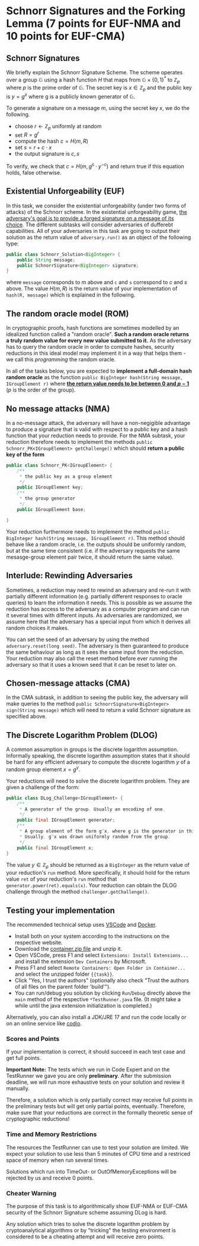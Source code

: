 # Schnorr Signatures and the Forking Lemma (7 points for EUF-NMA and 10 points for EUF-CMA)
## Schnorr Signatures
We briefly explain the Schnorr Signature Scheme.
The scheme operates over a group $\mathbb{G}$ using a hash function $H$ that maps from $\mathbb{G} \times \{0,1\}^*$ to $\mathbb{Z}_{p}$ where $p$ is the prime order of $\mathbb{G}$.
The secret key is $x \in \mathbb{Z}_p$ and the public key is $y = g^{x}$ where g is a publicly known generator of $\mathbb{G}$.

To generate a signature on a message $m$, using the secret key $x$, we do the following.
  * choose $r \gets \mathbb{Z}_p$ uniformly at random
  * set $R = g^r$
  * compute the hash $c = H(m,R)$
  * set $s = r + c\cdot x$
  * the output signature is $c, s$

To verify, we check that $c = H(m, g^s \cdot y^{-c})$ and return true if this equation holds, false otherwise.

## Existential Unforgeability (EUF)
In this task, we consider the existential unforgeability (under two forms of attacks) of the Schnorr scheme.
In the existential unforgeability game, <u>the adversary's goal is to provide a forged signature on a message of its choice</u>. 
The different subtasks will consider adversaries of dufferebt capabilities.
All of your adversaries in this task are going to output their solution as the return value of `adversary.run()` as an object of the following type:

```java
public class Schnorr_Solution<BigInteger> {
    public String message;
    public SchnorrSignature<BigInteger> signature;
}
```
where `message` corresponds to $m$ above and `c` and `s` correspond to $c$ and $s$ above. The value $H(m, R)$ is the return value of your implementation of `hash(R, message)` which is explained in the following.

## The random oracle model (ROM)
In cryptographic proofs, hash functions are sometimes modelled by an idealized function called a "random oracle". 
**Such a random oracle returns a truly random value for every new value submitted to it.**
As the adversary has to query the random oracle in order to compute hashes, security reductions in this ideal model may implement it in a way that helps them - we call this *programming* the random oracle.

In all of the tasks below, you are expected to **implement a full-domain hash random oracle** as the function `public BigInteger hash(String message, IGroupElement r)` where **<u>the return value needs to be between $0$ and $p-1$</u>** ($p$ is the order of the group).

## No message attacks (NMA)
In a no-message attack, the adversary will have a non-negigible advantage to produce a signature that is valid with respect to a public key and a hash function that your reduction needs to provide.
For the NMA subtask, your reduction therefore needs to implement the methods `public Schnorr_PK<IGroupElement> getChallenge()` which should **return a public key of the form**

```java
public class Schnorr_PK<IGroupElement> {
    /**
     * the public key as a group element
     */
    public IGroupElement key;
    /**
     * the group generator
     */
    public IGroupElement base;

}
```
Your reduction furthermore needs to implement the method `public BigInteger hash(String message, IGroupElement r)`. 
This method should behave like a random oracle, i.e. the outputs should be uniformly random, but at the same time consistent (i.e. if the adversary requests the same mesasge-group element pair twice, it should return the same value).



## Interlude: Rewinding Adversaries
Sometimes, a reduction may need to rewind an adversary and re-run it with partially different information (e.g. partially different responses to oracle queries) to learn the information it needs.
This is possible as we assume the reduction has access to the adversary as a computer program and can run it several times with different inputs. 
As adversaries are randomized, we assume here that the adversary has a special input from which it derives all random choices it makes.

You can set the seed of an adversary by using the method `adversary.reset(long seed)`. The adversary is then guaranteed to produce the same behaviour as long as it sees the same input from the reduction.
Your reduction may also call the reset method before ever running the adversary so that it uses a known seed that it can be reset to later on.

## Chosen-message attacks (CMA)
In the CMA subtask, in addition to seeing the public key, the adversary will make queries to the method `public SchnorrSignature<BigInteger> sign(String message)` which will need to return a valid Schnorr signature as specified above.

## The Discrete Logarithm Problem (DLOG) 
A common assumption in groups is the discrete logarithm assumption.
Informally speaking, the discrete logarithm assumption states that it should be hard for any efficient adversary to compute the discrete logarithm $y$ of a random group element $x = g^y$.

Your reductions will need to solve the discrete logarithm problem. They are given a challenge of the form:
```java
public class DLog_Challenge<IGroupElement> {
    /**
     * A generator of the group. Usually an encoding of one.
     */
    public final IGroupElement generator;
    /**
     * A group element of the form g^x, where g is the generator in this tuple.
     * Usually, g^x was drawn uniformly random from the group.
     */
    public final IGroupElement x;
}
```
The value $y \in \mathbb{Z}_p$ should be returned as a `BigInteger` as the return value of your reduction's `run` method.
More specifically, it should hold for the return value `ret` of your reduction's `run` method that `generator.power(ret).equals(x)`.
Your reduction can obtain the DLOG challenge through the method `challenger.getChallenge()`.


## Testing your implementation
The recommended technical setup uses [VSCode](https://code.visualstudio.com) and [Docker](https://www.docker.com).
- Install both on your system according to the instructions on the respective website.
- Download the [container.zip file](https://foc.ethz.ch/usercontent/Lectures/InfSecLab22/container.zip) and unzip it.
- Open VSCode, press F1 and select `Extensions: Install Extensions...` and install the extension `Dev Containers` by Microsoft.
- Press F1 and select `Remote Containers: Open Folder in Container...` and select the unzipped folder `{{task}}`.
- Click "Yes, I trust the authors" (optionally also check "Trust the authors of all files on the parent folder 'build'").
- You can run/debug you solution by clicking `Run`/`Debug` directly above the `main` method of the respective `*TestRunner.java` file.
(It might take a while until the java extension initialization is completed.)

Alternatively, you can also install a JDK/JRE 17 and run the code locally or on an online service like [codio](https://www.codio.com).

### Scores and Points
If your implementation is correct, it should succeed in each test case and get full points.

**Important Note:**
The tests which we run in Code Expert and on the TestRunner we gave you are only **preliminary**. After the submission deadline, we will run more exhaustive tests on your solution and review it manually.

Therefore, a solution which is only partially correct may receive full points in the preliminary tests but will get only partial points, eventually.
Therefore, make sure that your reductions are correct in the formally theoretic sense of cryptographic reductions!

### Time and Memory Restrictions
The resources the TestRunner can use to test your solution are limited.
We expect your solution to use less than 5 minutes of CPU time and a restriced space of memory when run several times.

Solutions which run into TimeOut- or OutOfMemoryExceptions will be rejected by us and receive 0 points.

### Cheater Warning
The purpose of this task is to algorithmically show EUF-NMA or EUF-CMA security of the Schnorr Signature scheme assuming DLog is hard.

Any solution which tries to solve the discrete logarithm problem by cryptoanalytical algorithms or by "tricking" the testing environment is considered to be a cheating attempt and will receive zero points.